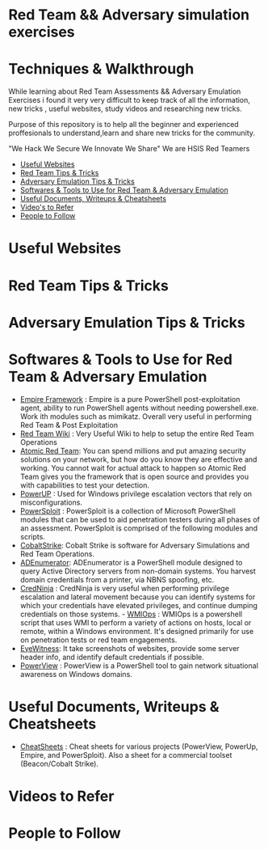 # Red Team && Adversary simulation exercises
# Techniques & Walkthrough

While learning about Red Team Assessments && Adversary Emulation Exercises i found it very very difficult to keep track of all the information, new tricks , useful websites, study videos and researching new tricks.

Purpose of this repository is to help all the beginner and experienced proffesionals to understand,learn and share new tricks for the community.

"We Hack We Secure We Innovate We Share" We are HSIS Red Teamers

- [Useful Websites](https://github.com/HSIS007/Red-Team-And-Adversary-Tactics/blob/master/README.md#useful-websites)
- [Red Team Tips & Tricks](https://github.com/HSIS007/Red-Team-And-Adversary-Tactics/blob/master/README.md#red-team-tips--tricks)
- [Adversary Emulation Tips & Tricks](https://github.com/HSIS007/Red-Team-And-Adversary-Tactics/blob/master/README.md#adversary-emulation-tips--tricks)
- [Softwares & Tools to Use for Red Team & Adversary Emulation ](https://github.com/HSIS007/Red-Team-And-Adversary-Tactics/blob/master/README.md#softwares--tools-to-use-for-red-team--adversary-emulation)
- [Useful Documents, Writeups & Cheatsheets](https://github.com/HSIS007/Red-Team-And-Adversary-Tactics#useful-documents-writeups--cheatsheets)
- [Video's to Refer](https://github.com/HSIS007/Red-Team-And-Adversary-Tactics/blob/master/README.md#videos-to-refer)
- [People to Follow](https://github.com/HSIS007/Red-Team-And-Adversary-Tactics/blob/master/README.md#people-to-follow)

# Useful Websites

# Red Team Tips & Tricks

# Adversary Emulation Tips & Tricks

# Softwares & Tools to Use for Red Team & Adversary Emulation

- [Empire Framework](http://www.powershellempire.com/) : Empire is a pure PowerShell post-exploitation agent, ability to run PowerShell agents without needing powershell.exe. Work ith modules such as mimikatz. Overall very useful in performing Red Team & Post Exploitation
- [Red Team Wiki](https://github.com/bluscreenofjeff/Red-Team-Infrastructure-Wiki) : Very Useful Wiki to help to setup the entire Red Team Operations
- [Atomic Red Team](https://redcanary.com/blog/atomic-red-team-testing/): You can spend millions and put amazing security solutions on your network, but how do you know they are effective and working. You cannot wait for actual attack to happen so Atomic Red Team gives you the framework that is open source and provides you with capabilities to test your detection.
- [PowerUP](https://github.com/PowerShellMafia/PowerSploit/tree/master/Privesc#powerup) : Used for Windows privilege escalation vectors that rely on misconfigurations.
- [PowerSploit](https://github.com/PowerShellMafia/PowerSploit) : PowerSploit is a collection of Microsoft PowerShell modules that can be used to aid penetration testers during all phases of an assessment. PowerSploit is comprised of the following modules and scripts.
- [CobaltStrike](https://www.cobaltstrike.com/): Cobalt Strike is software for Adversary Simulations and Red Team Operations.
- [ADEnumerator](https://github.com/chango77747/AdEnumerator): ADEnumerator is a PowerShell module designed to query Active Directory servers from non-domain systems. You harvest domain credentials from a printer, via NBNS spoofing, etc.
- [CredNinja](https://github.com/Raikia/CredNinja) : CredNinja is very useful when performing privilege escalation and lateral movement because you can identify systems for which your credentials have elevated privileges, and continue dumping credentials on those systems. - [WMIOps](https://github.com/ChrisTruncer/WMIOps) : WMIOps is a powershell script that uses WMI to perform a variety of actions on hosts, local or remote, within a Windows environment. It's designed primarily for use on penetration tests or red team engagements.
- [EyeWitness](https://github.com/ChrisTruncer/EyeWitness): It take screenshots of websites, provide some server header info, and identify default credentials if possible.
- [PowerView](https://github.com/PowerShellMafia/PowerSploit/tree/master/Recon#powerview) : PowerView is a PowerShell tool to gain network situational awareness on Windows domains. 

# Useful Documents, Writeups & Cheatsheets

- [CheatSheets](https://github.com/HarmJ0y/CheatSheets) : Cheat sheets for various projects (PowerView, PowerUp, Empire, and PowerSploit). Also a sheet for a commercial toolset (Beacon/Cobalt Strike).

# Videos to Refer

# People to Follow
